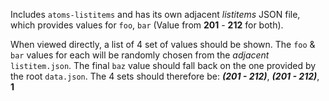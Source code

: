 Includes `atoms-listitems` and has its own adjacent _listitems_ JSON file, which provides values for `foo`, `bar` (Value from **201** - **212** for both).

When viewed directly, a list of 4 set of values should be shown. The `foo` & `bar` values for each will be randomly chosen from the _adjacent_ `listitem.json`. The final `baz` value should fall back on the one provided by the root `data.json`. The 4 sets should therefore be: _**(201 - 212)**_, _**(201 - 212)**_, **1**